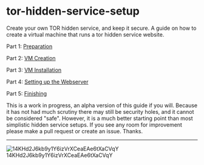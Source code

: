 tor-hidden-service-setup
========================

Create your own TOR hidden service, and keep it secure. A guide on how to create a virtual machine that runs a tor hidden service website.

Part 1: [Preparation](https://github.com/whackashoe/tor-hidden-service-setup/blob/master/preparation.md)

Part 2: [VM Creation](https://github.com/whackashoe/tor-hidden-service-setup/blob/master/vm-creation.md)

Part 3: [VM Installation](https://github.com/whackashoe/tor-hidden-service-setup/blob/master/vm-installation.md)

Part 4: [Setting up the Webserver](https://github.com/whackashoe/tor-hidden-service-setup/blob/master/setting-up-webserver.md)

Part 5: [Finishing](https://github.com/whackashoe/tor-hidden-service-setup/blob/master/finishing.md)

This is a work in progress, an alpha version of this guide if you will. Because it has not had much scrutiny there may still be security holes, and it cannot be considered "safe". However, it is a much better starting point than most simplistic hidden service setups. If you see any room for improvement please make a pull request or create an issue. Thanks. 

---

![14KHd2J6kb9y1Y6izVrXCeaEAe6tXaCVqY](https://github.com/whackashoe/tor-hidden-service-setup/blob/master/bitcoin-donate.png?raw=true)14KHd2J6kb9y1Y6izVrXCeaEAe6tXaCVqY
